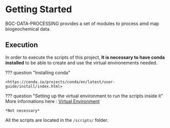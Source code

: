 # Getting Started

BGC-DATA-PROCESSING provides a set of modules to process amd map biogeochemical data.

## Execution

In order to execute the scripts of this project, **It is necessary to have conda installed** to be able to create and use the virtual environements needed.

??? question "Installing conda"

    <https://conda.io/projects/conda/en/latest/user-guide/install/index.html>

??? question "Setting up the virtual environment to run the scripts inside it"
    More informations here : [Virtual Environment](/virtual_env/)

    *Not necessary*

All the scripts are located in the `/scripts/` folder.